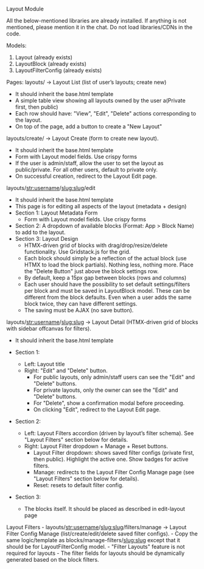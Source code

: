 Layout Module

All the below-mentioned libraries are already installed. If anything is not mentioned, please mention it in the chat. Do not load libraries/CDNs in the code. 

Models:
1. Layout (already exists)
2. LayoutBlock (already exists)
3. LayoutFilterConfig (already exists)

Pages:
layouts/ → Layout List (list of user’s layouts; create new)
  - It should inherit the base.html template
  - A simple table view showing all layouts owned by the user a(Private first, then public)
  - Each row should have: "View", "Edit", "Delete" actions corresponding to the layout.
  - On top of the page, add a button to create a "New Layout"

layouts/create/ → Layout Create (form to create new layout).
  - It should inherit the base.html template
  - Form with Layout model fields. Use crispy forms 
  - If the user is admin/staff, allow the user to set the layout as public/private. For all other users, default to private only.
  - On successful creation, redirect to the Layout Edit page.

layouts/<str:username>/<slug:slug>/edit
  - It should inherit the base.html template
   - This page is for editing all aspects of the layout (metadata + design)
   - Section 1: Layout Metadata Form
     - Form with Layout model fields. Use crispy forms
   - Section 2: A dropdown of available blocks (Format: App > Block Name) to add to the layout.
   - Section 3: Layout Design
     - HTMX-driven grid of blocks with drag/drop/resize/delete functionality. Use Gridstack.js for the grid.
     - Each block should simply be a reflection of the actual block (use HTMX to load the block partials). Nothing less, nothing more. Place the "Delete Button" just above the block settings row.
     - By default, keep a 15px gap between blocks (rows and columns)
     - Each user should have the possibility to set default settings/filters per block and must be saved in LayoutBlock model. These can be different from the block defaults. Even when a user adds the same block twice, they can have different settings. 
     - The saving must be AJAX (no save button). 

layouts/<str:username>/<slug:slug> → Layout Detail (HTMX-driven grid of blocks with sidebar offcanvas for filters).
  - It should inherit the base.html template
  - Section 1:
    - Left: Layout title
    - Right: "Edit" and "Delete" button.
      - For public layouts, only admin/staff users can see the "Edit" and "Delete" buttons.
      - For private layouts, only the owner can see the "Edit" and "Delete" buttons.
      - For "Delete", show a confirmation modal before proceeding.
      - On clicking "Edit", redirect to the Layout Edit page.
      
  - Section 2: 
    - Left: Layout Filters accordion (driven by layout’s filter schema). See "Layout Filters" section below for details.
    - Right: Layout Filter dropdown + Manage + Reset buttons.
      - Layout Filter dropdown: shows saved filter configs (private first, then public). Highlight the active one. Show badges for active filters.
      - Manage: redirects to the Layout Filter Config Manage page (see "Layout Filters" section below for details).
      - Reset: resets to default filter config.

  - Section 3:
    - The blocks itself. It should be placed as described in edit-layout page

Layout Filters
    - layouts/<str:username>/<slug:slug>/filters/manage → Layout Filter Config Manage (list/create/edit/delete saved filter configs).
    - Copy the same logic/template as blocks/manage-filters/<slug:slug> except that it should be for LayoutFilterConfig model.
    - "Filter Layouts" feature is not required for layouts
    - The filter fields for layouts should be dynamically generated based on the block filters.
